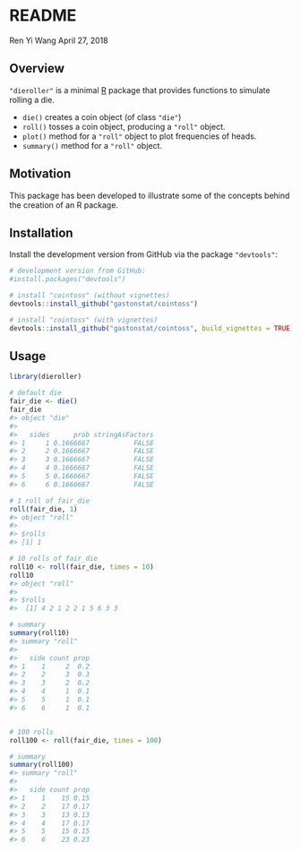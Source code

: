 README
================
Ren Yi Wang
April 27, 2018

Overview
--------

`"dieroller"` is a minimal [R](http://www.r-project.org/) package that provides functions to simulate rolling a die.

-   `die()` creates a coin object (of class `"die"`)
-   `roll()` tosses a coin object, producing a `"roll"` object.
-   `plot()` method for a `"roll"` object to plot frequencies of heads.
-   `summary()` method for a `"roll"` object.

Motivation
----------

This package has been developed to illustrate some of the concepts behind the creation of an R package.

Installation
------------

Install the development version from GitHub via the package `"devtools"`:

``` r
# development version from GitHub:
#install.packages("devtools") 

# install "cointoss" (without vignettes)
devtools::install_github("gastonstat/cointoss")

# install "cointoss" (with vignettes)
devtools::install_github("gastonstat/cointoss", build_vignettes = TRUE)
```

Usage
-----

``` r
library(dieroller)

# default die
fair_die <- die()
fair_die
#> object "die" 
#> 
#>   sides      prob stringAsFactors
#> 1     1 0.1666667           FALSE
#> 2     2 0.1666667           FALSE
#> 3     3 0.1666667           FALSE
#> 4     4 0.1666667           FALSE
#> 5     5 0.1666667           FALSE
#> 6     6 0.1666667           FALSE

# 1 roll of fair_die
roll(fair_die, 1)
#> object "roll" 
#> 
#> $rolls 
#> [1] 1

# 10 rolls of fair_die
roll10 <- roll(fair_die, times = 10)
roll10
#> object "roll" 
#> 
#> $rolls 
#>  [1] 4 2 1 2 2 1 5 6 3 3

# summary
summary(roll10)
#> summary "roll" 
#> 
#>   side count prop
#> 1    1     2  0.2
#> 2    2     3  0.3
#> 3    3     2  0.2
#> 4    4     1  0.1
#> 5    5     1  0.1
#> 6    6     1  0.1


# 100 rolls
roll100 <- roll(fair_die, times = 100)

# summary
summary(roll100)
#> summary "roll" 
#> 
#>   side count prop
#> 1    1    15 0.15
#> 2    2    17 0.17
#> 3    3    13 0.13
#> 4    4    17 0.17
#> 5    5    15 0.15
#> 6    6    23 0.23
```

